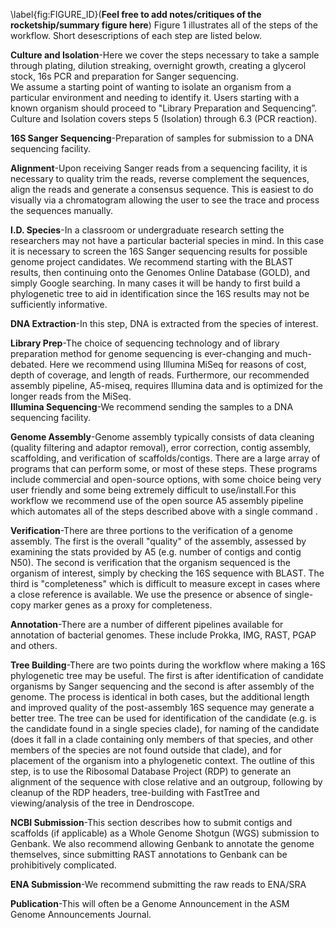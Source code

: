 \label{fig:FIGURE_ID}(**Feel free to add notes/critiques of the rocketship/summary figure here**)
Figure 1 illustrates all of the steps of the workflow. Short desescriptions of each step are listed below.

**Culture and Isolation**-Here we cover the steps necessary to take a sample through plating, dilution streaking, overnight growth, creating a glycerol stock, 16s PCR and preparation for Sanger sequencing.    
We assume a starting point of wanting to isolate an organism from a particular environment and needing to identify it.  Users starting with a known organism should proceed to "Library Preparation and Sequencing”.
Culture and Isolation covers steps 5 (Isolation) through 6.3 (PCR reaction).

**16S Sanger Sequencing**-Preparation of samples for submission to a DNA sequencing facility.

**Alignment**-Upon receiving Sanger reads from a sequencing facility, it is necessary to quality trim the reads, reverse complement the sequences, align the reads and generate a consensus sequence. This is easiest to do visually via a chromatogram allowing the user to see the trace and process the sequences manually.

**I.D. Species**-In a classroom or undergraduate research setting the researchers may not have a particular bacterial species in mind.  In this case it is necessary to screen the 16S Sanger sequencing results for possible genome project candidates.   We recommend starting with the BLAST results, then continuing onto the Genomes Online Database (GOLD), and simply Google searching.   In many cases it will be handy to first build a phylogenetic tree to aid in identification since the 16S results may not be sufficiently informative.

**DNA Extraction**-In this step, DNA is extracted from the species of interest.

**Library Prep**-The choice of sequencing technology and of library preparation method for genome sequencing is ever-changing and much-debated.   Here we recommend using Illumina MiSeq for reasons of cost, depth of coverage, and length of reads.   Furthermore, our recommended assembly pipeline, A5-miseq, requires Illumina data and is optimized for the longer reads from the MiSeq.   
**Illumina Sequencing**-We recommend sending the samples to a DNA sequencing facility.

**Genome Assembly**-Genome assembly typically consists of data cleaning (quality filtering and adaptor removal), error correction, contig assembly, scaffolding, and verification of scaffolds/contigs.  There are a large array of programs that can perform some, or most of these steps.  These programs include commercial and open-source options, with some choice being very user friendly and some being extremely difficult to use/install.For this workflow we recommend use of the open source A5 assembly pipeline which automates all of the steps described above with a single command . 

**Verification**-There are three portions to the verification of a genome assembly.  The first is the overall "quality" of the assembly, assessed by examining the stats provided by A5 (e.g. number of contigs and contig N50).  The second is verification that the organism sequenced is the organism of interest, simply by checking the 16S sequence with BLAST.  The third is "completeness" which is difficult to measure except in cases where a close reference is available.  We use the presence or absence of single-copy marker genes as a proxy for completeness. 

**Annotation**-There are a number of different pipelines available for annotation of bacterial genomes.  These include Prokka, IMG, RAST, PGAP and others.

**Tree Building**-There are two points during the workflow where making a 16S phylogenetic tree may be useful.  The first is after identification of candidate organisms by Sanger sequencing and the second is after assembly of the genome.   The process is identical in both cases, but the additional length and improved quality of the post-assembly 16S sequence may generate a better tree.  The tree can be used for identification of the candidate (e.g. is the candidate found in a single species clade), for naming of the candidate (does it fall in a clade containing only members of that species, and other members of the species are not found outside that clade), and for placement of the organism into a phylogenetic context.
The outline of this step, is to use the Ribosomal Database Project (RDP) to generate an alignment of the sequence with close relative and an outgroup, following by cleanup of the RDP headers, tree-building with FastTree and viewing/analysis of the tree in Dendroscope.

**NCBI Submission**-This section describes how to submit contigs and scaffolds (if applicable) as a Whole Genome Shotgun (WGS) submission to Genbank.  We also recommend allowing Genbank to annotate the genome themselves, since submitting RAST annotations to Genbank can be prohibitively complicated.

**ENA Submission**-We recommend submitting the raw reads to ENA/SRA

**Publication**-This will often be a Genome Announcement in the ASM Genome Announcements Journal.
